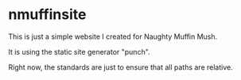 # nmuffinsite

This is just a simple website I created for Naughty Muffin Mush.

It is using the static site generator "punch".

Right now, the standards are just to ensure that all paths are relative.
